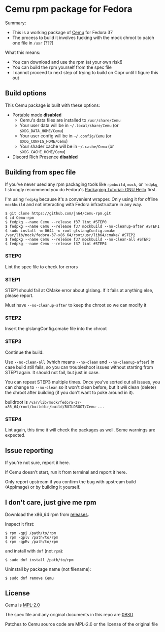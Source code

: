 # Cemu rpm package for Fedora

Summary:

- This is a working package of [Cemu](https://github.com/cemu-project/Cemu) for Fedora 37
- The process to build it involves fucking with the mock chroot to patch one file in `/usr` (???)

What this means:

- You can download and use the rpm (at your own risk!)
- You can build the rpm yourself from the spec file
- I cannot proceed to next step of trying to build on Copr until I figure this out

## Build options

This Cemu package is built with these options:

- Portable mode **disabled**
  - Cemu's data files are installed to `/usr/share/Cemu`
  - Your user data will be in `~/.local/share/Cemu` (or `$XDG_DATA_HOME/Cemu`)
  - Your user config will be in `~/.config/Cemu` (or `$XDG_CONFIG_HOME/Cemu`)
  - Your shader cache will be in `~/.cache/Cemu` (or `$XDG_CACHE_HOME/Cemu`)
- Discord Rich Presence **disabled**

## Building from spec file

If you've never used any rpm packaging tools like `rpmbuild`, `mock`, or `fedpkg`, I strongly recommend you do Fedora's [Packaging Tutorial: GNU Hello](https://docs.fedoraproject.org/en-US/package-maintainers/Packaging_Tutorial_GNU_Hello/) first.

I'm using `fedpkg` because it's a convenient wrapper. Only using it for offline `mockbuild` and not interacting with Fedora infrastructure in any way.

```shell
$ git clone https://github.com/jn64/Cemu-rpm.git
$ cd Cemu-rpm
$ fedpkg --name Cemu --release f37 lint #STEP0
$ fedpkg --name Cemu --release f37 mockbuild --no-cleanup-after #STEP1
$ sudo install -m 0644 -o root glslangConfig.cmake /var/lib/mock/fedora-37-x86_64/root/usr/lib64/cmake/ #STEP2
$ fedpkg --name Cemu --release f37 mockbuild --no-clean-all #STEP3
$ fedpkg --name Cemu --release f37 lint #STEP4
```

### STEP0

Lint the spec file to check for errors

### STEP1

STEP1 should fail at CMake error about glslang. If it fails at anything else, please report.

Must have `--no-cleanup-after` to keep the chroot so we can modify it

### STEP2

Insert the glslangConfig.cmake file into the chroot

### STEP3

Continue the build.

Use `--no-clean-all` (which means `--no-clean` and `--no-cleanup-after`) in case build still fails, so you can troubleshoot issues without starting from STEP1 again. It should not fail, but just in case.

You can repeat STEP3 multiple times. Once you've sorted out all issues, you can change to `--no-clean` so it won't clean before, but it *will* clean (delete) the chroot after building (if you don't want to poke around in it).

buildroot is `/var/lib/mock/fedora-37-x86_64/root/builddir/build/BUILDROOT/Cemu-...`

### STEP4

Lint again, this time it will check the packages as well. Some warnings are expected.

## Issue reporting

If you're not sure, report it here.

If Cemu doesn't start, run it from terminal and report it here.

Only report upstream if you confirm the bug with upstream build (AppImage) or by building it yourself.

## I don't care, just give me rpm

Download the x86_64 rpm from [releases](https://github.com/jn64/Cemu-rpm/releases).

Inspect it first:

```shell
$ rpm -qpi /path/to/rpm
$ rpm -qplv /path/to/rpm
$ rpm -qpRv /path/to/rpm
```

and install with `dnf` (not `rpm`):

```shell
$ sudo dnf install /path/to/rpm
```

Uninstall by package name (not filename):

```shell
$ sudo dnf remove Cemu
```

## License

Cemu is [MPL-2.0](https://spdx.org/licenses/MPL-2.0.html)

The spec file and any original documents in this repo are [0BSD](https://spdx.org/licenses/0BSD.html)

Patches to Cemu source code are MPL-2.0 or the license of the original file
